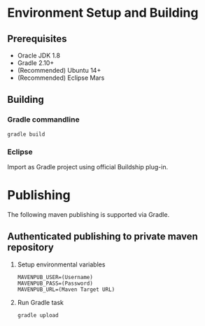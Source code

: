 # Environment Setup and Building
## Prerequisites
* Oracle JDK 1.8
* Gradle 2.10+
* (Recommended) Ubuntu 14+
* (Recommended) Eclipse Mars

## Building
### Gradle commandline

```
gradle build
```

### Eclipse
Import as Gradle project using official Buildship plug-in.

# Publishing
The following maven publishing is supported via Gradle.

## Authenticated publishing to private maven repository
1. Setup environmental variables

    ```
    MAVENPUB_USER=(Username)
    MAVENPUB_PASS=(Password)
    MAVENPUB_URL=(Maven Target URL)
    ```
2. Run Gradle task

    ```
    gradle upload
    ```